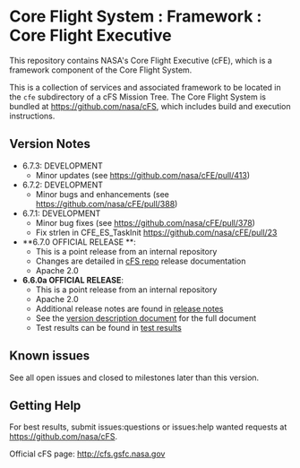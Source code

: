 # Core Flight System : Framework : Core Flight Executive

This repository contains NASA's Core Flight Executive (cFE), which is a framework component of the Core Flight System.

This is a collection of services and associated framework to be located in the `cfe` subdirectory of a cFS Mission Tree.  The Core Flight System is bundled at https://github.com/nasa/cFS, which includes build and execution instructions.

## Version Notes

- 6.7.3: DEVELOPMENT
  - Minor updates (see https://github.com/nasa/cFE/pull/413)
- 6.7.2: DEVELOPMENT
  - Minor bugs and enhancements  (see https://github.com/nasa/cFE/pull/388)
- 6.7.1: DEVELOPMENT
  - Minor bug fixes (see https://github.com/nasa/cFE/pull/378)
  - Fix strlen in CFE_ES_TaskInit https://github.com/nasa/cFE/pull/23
- **6.7.0 OFFICIAL RELEASE **:
  - This is a point release from an internal repository
  - Changes are detailed in [cFS repo](https://github.com/nasa/cFS) release documentation
  - Apache 2.0
- **6.6.0a OFFICIAL RELEASE**:
  - This is a point release from an internal repository
  - Apache 2.0
  - Additional release notes are found in [release notes](https://github.com/nasa/cFE/blob/v6.6.0a/docs/cFE_release_notes.md)
  - See the [version description document](https://github.com/nasa/cFE/blob/v6.6.0a/docs/cFE_6_6_0_version_description.pdf) for the full document
  - Test results can be found in [test results](https://github.com/nasa/cFE/tree/v6.6.0a/test-and-ground/test-review-packages/Results)

## Known issues

See all open issues and closed to milestones later than this version.

## Getting Help

For best results, submit issues:questions or issues:help wanted requests at https://github.com/nasa/cFS.

Official cFS page: http://cfs.gsfc.nasa.gov
